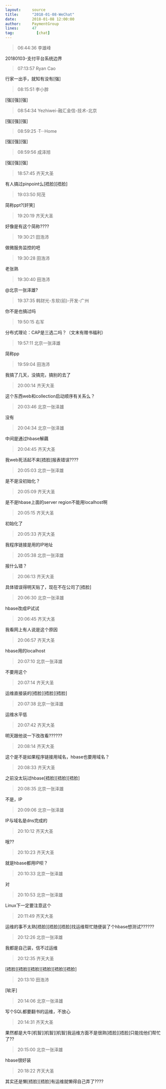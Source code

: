 ```yaml
---
layout:     source 
title:      "2018-01-08-WeChat"
date:       2018-01-08 12:00:00
author:     PaymentGroup
lines:      47 
tag:		  [chat]
---
```

> 06:44:36  李雄峰  
   
20180103-支付平台系统边界  
   
> 07:13:57  Ryan Cao  
   
行家一出手，就知有没有[强]  
   
> 08:15:51  李小胖  
   
[强][强][强]  
   
> 08:54:34  Yezhiwei-融汇金信-技术-北京  
   
[强][强][强]  
   
> 08:59:25  ·T···Home  
   
[强][强][强]  
   
> 08:59:56  成泽旭  
   
[强][强][强]  
   
> 18:57:45  齐天大圣  
   
有人搞过pinpoint么[捂脸][捂脸]  
   
> 19:03:50  阿茂  
   
简称ppt?[奸笑]  
   
> 19:20:19  齐天大圣  
   
好像是有这个简称????  
   
> 19:30:21  田浩沛  
   
做微服务监控的吧  
   
> 19:30:28  田浩沛  
   
老张熟  
   
> 19:30:40  田浩沛  
   
@北京一张泽雄?  
   
> 19:37:35  韩财光-东软(前)-开发-广州  
   
你不是也搞过吗  
   
> 19:50:15  右军  
   
分布式理论：CAP是三选二吗？（文末有赠书福利）  
   
> 19:57:11  北京一张泽雄  
   
简称pp  
   
> 19:59:04  田浩沛  
   
我搞了几天，没搞完，搞别的去了  
   
> 20:00:14  齐天大圣  
   
这个东西web和collection启动顺序有关系么？  
   
> 20:03:46  北京一张泽雄  
   
没有  
   
> 20:04:34  北京一张泽雄  
   
中间是通过hbase解藕  
   
> 20:04:45  齐天大圣  
   
我web死活起不来[捂脸]报表错误????  
   
> 20:05:03  北京一张泽雄  
   
是不是没初始化？  
   
> 20:05:09  齐天大圣  
   
是不是hbase上面的server region不能用localhost啊  
   
> 20:05:15  齐天大圣  
   
初始化了  
   
> 20:05:33  齐天大圣  
   
我程序链接是用的IP地址  
   
> 20:05:38  北京一张泽雄  
   
报什么错？  
   
> 20:06:13  齐天大圣  
   
具体错误得明天贴了，现在不在公司了[捂脸]  
   
> 20:06:30  北京一张泽雄  
   
hbase改成IP试试  
   
> 20:06:45  齐天大圣  
   
我看网上有人说是这个原因  
   
> 20:06:57  齐天大圣  
   
hbase用的localhost  
   
> 20:07:10  北京一张泽雄  
   
不要用这个  
   
> 20:07:14  齐天大圣  
   
运维直接装的[捂脸][捂脸][捂脸]  
   
> 20:07:38  北京一张泽雄  
   
运维水平低  
   
> 20:07:42  齐天大圣  
   
明天跟他说一下改改看??????  
   
> 20:08:14  齐天大圣  
   
这个是不是如果程序链接用域名，hbase也要用域名？  
   
> 20:08:33  齐天大圣  
   
之前没太玩过hbase[捂脸][捂脸][捂脸]  
   
> 20:08:35  北京一张泽雄  
   
不是，IP  
   
> 20:09:06  北京一张泽雄  
   
IP与域名是dns完成的  
   
> 20:10:12  齐天大圣  
   
哦??  
   
> 20:10:23  齐天大圣  
   
就是hbase都用IP呗？  
   
> 20:10:33  北京一张泽雄  
   
对  
   
> 20:10:53  北京一张泽雄  
   
Linux下一定要注意这个  
   
> 20:11:49  齐天大圣  
   
运维的事不太熟[捂脸][捂脸][捂脸]找运维帮忙随便装了个hbase想测试??????  
   
> 20:12:26  北京一张泽雄  
   
我都是自己装，信不过运维  
   
> 20:12:35  齐天大圣  
   
[捂脸][捂脸][捂脸][捂脸][捂脸][捂脸]  
   
> 20:13:10  田浩沛  
   
[呲牙]  
   
> 20:14:06  北京一张泽雄  
   
写个SQL都要翻书的运维，不放心  
   
> 20:14:31  齐天大圣  
   
果然都是大牛[机智][机智][机智]我运维方面不是很熟[捂脸][捂脸]只能找他们帮忙了??  
   
> 20:15:00  北京一张泽雄  
   
hbase很好装  
   
> 20:18:22  齐天大圣  
   
其实还是懒[捂脸][捂脸]有运维就懒得自己弄了????  
   
